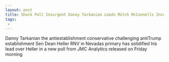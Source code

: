 ```yaml
---
layout: post
title: Shock Poll Insurgent Danny Tarkanian Leads Mitch McConnells Incumbent Dean Heller 44 to 38 in Nevada
tags:
 -
---
```

Danny Tarkanian the antiestablishment conservative challenging antiTrump establishment Sen Dean Heller RNV in Nevadas primary has solidified his lead over Heller in a new poll from JMC Analytics released on Friday morning
